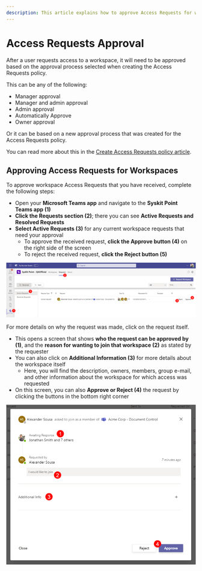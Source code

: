 ```yaml
---
description: This article explains how to approve Access Requests for workspaces in Syskit Point. 
---
```


#  Access Requests Approval

After a user requests access to a workspace, it will need to be approved based on the approval process selected when creating the Access Requests policy.

This can be any of the following:
 * Manager approval
 * Manager and admin approval
 * Admin approval
 * Automatically Approve
 * Owner approval

Or it can be based on a new approval process that was created for the Access Requests policy. 

You can read more about this in the [Create Access Requests policy article](create-access-requests-policy.md).

## Approving Access Requests for Workspaces

To approve workspace Access Requests that you have received, complete the following steps:  
 * Open your **Microsoft Teams app** and navigate to the **Syskit Point Teams app (1)**
 * **Click the Requests section (2)**; there you can see **Active Requests and Resolved Requests**
* **Select Active Requests (3)** for any current workspace requests that need your approval
  * To approve the received request, **click the Approve button (4)** on the right side of the screen
  * To reject the received request, **click the Reject button (5)**

![Approval Process for Workspaces](../../../static/img/access-request-approve-or-reject.png)
  
For more details on why the request was made, click on the request itself.

  * This opens a screen that shows **who the request can be approved by (1)**, and the **reason for wanting to join that  workspace (2)** as stated by the requester
  * You can also click on **Additional Information (3)** for more details about the workspace itself
    * Here, you will find the description, owners, members, group e-mail, and other information about the workspace for which access was requested
  * On this screen, you can also **Approve or Reject (4)** the request by clicking the buttons in the bottom right corner


![Workspaces Approval - More Information](../../../static/img/access-request-details.png)